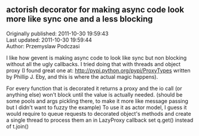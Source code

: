 ## actorish decorator for making async code look more like sync one and a less blocking  
Originally published: 2011-10-30 19:59:43  
Last updated: 2011-10-30 19:59:44  
Author: Przemyslaw Podczasi  
  
I like how gevent is making async code to look like sync but non blocking without all the ugly callbacks.
I tried doing that with threads and object proxy (I found great one at: http://pypi.python.org/pypi/ProxyTypes written by Phillip J. Eby, and this is where the actual magic happens).

For every function that is decorated it returns a proxy and the io call (or anything else) won't block until the value is actually needed.
(should be some pools and args pickling there, to make it more like message passing but I  didn't want to fuzzy the example)
To use it as actor model, I guess it would require to queue requests to decorated object's methods and create a single thread to process them an in LazyProxy callback set q.get() instead of t.join()